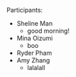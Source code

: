 Participants:

- Sheline Man
    - good morning!
- Mina Oizumi
    - boo
- Ryder Pham
- Amy Zhang
    - lalalall

